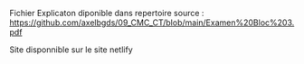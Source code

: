 Fichier Explicaton diponible dans repertoire source :
https://github.com/axelbgds/09_CMC_CT/blob/main/Examen%20Bloc%203.pdf

Site disponnible sur le site netlify
